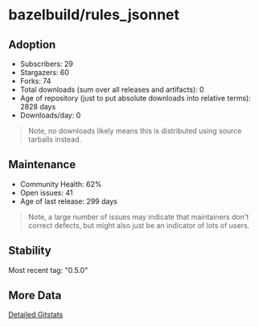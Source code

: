 # bazelbuild/rules_jsonnet

## Adoption

- Subscribers: 29
- Stargazers: 60
- Forks: 74
- Total downloads (sum over all releases and artifacts): 0
- Age of repository (just to put absolute downloads into relative terms): 2828 days
- Downloads/day: 0

> Note, no downloads likely means this is distributed using source tarballs instead.

## Maintenance

- Community Health: 62%
- Open issues: 41
- Age of last release: 299 days

> Note, a large number of issues may indicate that maintainers don't correct defects, but might also
> just be an indicator of lots of users.

## Stability

Most recent tag: "0.5.0"

## More Data

[Detailed Gitstats](/bazel-catalog/gitstats/bazelbuild/rules_jsonnet)

